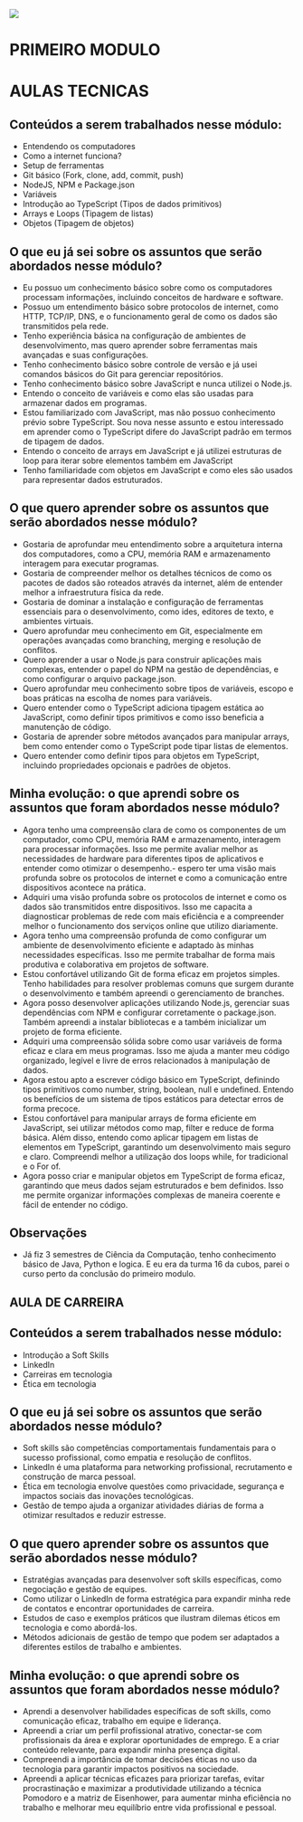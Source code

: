 ![](https://i.imgur.com/xG74tOh.png)

# PRIMEIRO MODULO

# AULAS TECNICAS

## Conteúdos a serem trabalhados nesse módulo:

- Entendendo os computadores
- Como a internet funciona?
- Setup de ferramentas
- Git básico (Fork, clone, add, commit, push)
- NodeJS, NPM e Package.json
- Variáveis
- Introdução ao TypeScript (Tipos de dados primitivos)
- Arrays e Loops (Tipagem de listas)
- Objetos (Tipagem de objetos)

## O que eu já sei sobre os assuntos que serão abordados nesse módulo?

- Eu possuo um conhecimento básico sobre como os computadores processam informações, incluindo conceitos de hardware e software.
- Possuo um entendimento básico sobre protocolos de internet, como HTTP, TCP/IP, DNS, e o funcionamento geral de como os dados são transmitidos pela rede.
- Tenho experiência básica na configuração de ambientes de desenvolvimento, mas quero aprender sobre ferramentas mais avançadas e suas configurações.
- Tenho conhecimento básico sobre controle de versão e já usei comandos básicos do Git para gerenciar repositórios.
- Tenho conhecimento básico sobre JavaScript e nunca utilizei o Node.js. 
- Entendo o conceito de variáveis e como elas são usadas para armazenar dados em programas.
- Estou familiarizado com JavaScript, mas não possuo conhecimento prévio sobre TypeScript. Sou nova nesse assunto e estou interessado em aprender como o TypeScript difere do JavaScript padrão em termos de tipagem de dados.
- Entendo o conceito de arrays em JavaScript e já utilizei estruturas de loop para iterar sobre elementos também em JavaScript
- Tenho familiaridade com objetos em JavaScript e como eles são usados para representar dados estruturados.

## O que quero aprender sobre os assuntos que serão abordados nesse módulo?

- Gostaria de aprofundar meu entendimento sobre a arquitetura interna dos computadores, como a CPU, memória RAM e armazenamento interagem para executar programas.
- Gostaria de compreender melhor os detalhes técnicos de como os pacotes de dados são roteados através da internet, além de entender melhor a infraestrutura física da rede.
- Gostaria de dominar a instalação e configuração de ferramentas essenciais para o desenvolvimento, como ides, editores de texto, e ambientes virtuais.
- Quero aprofundar meu conhecimento em Git, especialmente em operações avançadas como branching, merging e resolução de conflitos.
- Quero aprender a usar o Node.js para construir aplicações mais complexas, entender o papel do NPM na gestão de dependências, e como configurar o arquivo package.json.
- Quero aprofundar meu conhecimento sobre tipos de variáveis, escopo e boas práticas na escolha de nomes para variáveis.
- Quero entender como o TypeScript adiciona tipagem estática ao JavaScript, como definir tipos primitivos e como isso beneficia a manutenção de código.
- Gostaria de aprender sobre métodos avançados para manipular arrays, bem como entender como o TypeScript pode tipar listas de elementos.
- Quero entender como definir tipos para objetos em TypeScript, incluindo propriedades opcionais e padrões de objetos.

## Minha evolução: o que aprendi sobre os assuntos que foram abordados nesse módulo?

- Agora tenho uma compreensão clara de como os componentes de um computador, como CPU, memória RAM e armazenamento, interagem para processar informações. Isso me permite avaliar melhor as necessidades de hardware para diferentes tipos de aplicativos e entender como otimizar o desempenho.- espero ter uma visão mais profunda sobre os protocolos de internet e como a comunicação entre dispositivos acontece na prática.
- Adquiri uma visão profunda sobre os protocolos de internet e como os dados são transmitidos entre dispositivos. Isso me capacita a diagnosticar problemas de rede com mais eficiência e a compreender melhor o funcionamento dos serviços online que utilizo diariamente.
- Agora tenho uma compreensão profunda de como configurar um ambiente de desenvolvimento eficiente e adaptado às minhas necessidades específicas. Isso me permite trabalhar de forma mais produtiva e colaborativa em projetos de software.
- Estou confortável utilizando Git de forma eficaz em projetos simples. Tenho habilidades para resolver problemas comuns que surgem durante o desenvolvimento e também apreendi o gerenciamento de branches.
- Agora posso desenvolver aplicações utilizando Node.js, gerenciar suas dependências com NPM e configurar corretamente o package.json. Também apreendi a instalar bibliotecas e a também inicializar um projeto de forma eficiente.
- Adquiri uma compreensão sólida sobre como usar variáveis de forma eficaz e clara em meus programas. Isso me ajuda a manter meu código organizado, legível e livre de erros relacionados à manipulação de dados.
- Agora estou apto a escrever código básico em TypeScript, definindo tipos primitivos como number, string, boolean, null e undefined. Entendo os benefícios de um sistema de tipos estáticos para detectar erros de forma precoce.
- Estou confortável para manipular arrays de forma eficiente em JavaScript, sei utilizar métodos como map, filter e reduce de forma básica. Além disso, entendo como aplicar tipagem em listas de elementos em TypeScript, garantindo um desenvolvimento mais seguro e claro. Compreendi melhor a utilização dos loops while, for tradicional e o For of. 
- Agora posso criar e manipular objetos em TypeScript de forma eficaz, garantindo que meus dados sejam estruturados e bem definidos. Isso me permite organizar informações complexas de maneira coerente e fácil de entender no código.

## Observações

- Já fiz 3 semestres de Ciência da Computação, tenho conhecimento básico de Java, Python e logica. E eu era da turma 16 da cubos, parei o curso perto da conclusão do primeiro modulo.

## AULA DE CARREIRA

## Conteúdos a serem trabalhados nesse módulo:

- Introdução a Soft Skills
- LinkedIn
- Carreiras em tecnologia
- Ética em tecnologia

## O que eu já sei sobre os assuntos que serão abordados nesse módulo?

- Soft skills são competências comportamentais fundamentais para o sucesso profissional, como empatia e resolução de conflitos.
- LinkedIn é uma plataforma para networking profissional, recrutamento e construção de marca pessoal.
- Ética em tecnologia envolve questões como privacidade, segurança e impactos sociais das inovações tecnológicas.
- Gestão de tempo ajuda a organizar atividades diárias de forma a otimizar resultados e reduzir estresse.

## O que quero aprender sobre os assuntos que serão abordados nesse módulo?

- Estratégias avançadas para desenvolver soft skills específicas, como negociação e gestão de equipes.
- Como utilizar o LinkedIn de forma estratégica para expandir minha rede de contatos e encontrar oportunidades de carreira.
- Estudos de caso e exemplos práticos que ilustram dilemas éticos em tecnologia e como abordá-los.
- Métodos adicionais de gestão de tempo que podem ser adaptados a diferentes estilos de trabalho e ambientes.

## Minha evolução: o que aprendi sobre os assuntos que foram abordados nesse módulo?

- Aprendi a desenvolver habilidades específicas de soft skills, como comunicação eficaz, trabalho em equipe e liderança.
- Apreendi a criar um perfil profissional atrativo, conectar-se com profissionais da área e explorar oportunidades de emprego. E a criar conteúdo relevante, para expandir minha presença digital.
- Compreendi a importância de tomar decisões éticas no uso da tecnologia para garantir impactos positivos na sociedade.
- Apreendi a aplicar técnicas eficazes para priorizar tarefas, evitar procrastinação e maximizar a produtividade utilizando a técnica Pomodoro e a matriz de Eisenhower, para aumentar minha eficiência no trabalho e melhorar meu equilíbrio entre vida profissional e pessoal.


